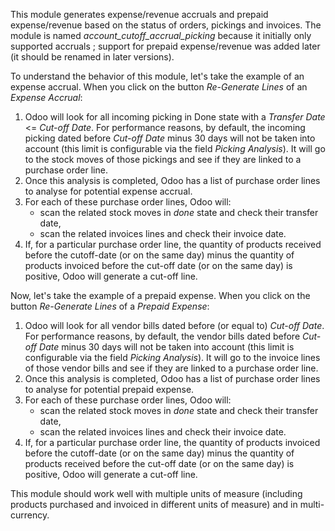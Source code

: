 This module generates expense/revenue accruals and prepaid
expense/revenue based on the status of orders, pickings and invoices.
The module is named *account_cutoff_accrual_picking* because it
initially only supported accruals ; support for prepaid expense/revenue
was added later (it should be renamed in later versions).

To understand the behavior of this module, let's take the example of an
expense accrual. When you click on the button *Re-Generate Lines* of an
*Expense Accrual*:

1.  Odoo will look for all incoming picking in Done state with a
    *Transfer Date* \<= *Cut-off Date*. For performance reasons, by
    default, the incoming picking dated before *Cut-off Date* minus 30
    days will not be taken into account (this limit is configurable via
    the field *Picking Analysis*). It will go to the stock moves of
    those pickings and see if they are linked to a purchase order line.
2.  Once this analysis is completed, Odoo has a list of purchase order
    lines to analyse for potential expense accrual.
3.  For each of these purchase order lines, Odoo will:
    - scan the related stock moves in *done* state and check their
      transfer date,
    - scan the related invoices lines and check their invoice date.
4.  If, for a particular purchase order line, the quantity of products
    received before the cutoff-date (or on the same day) minus the
    quantity of products invoiced before the cut-off date (or on the
    same day) is positive, Odoo will generate a cut-off line.

Now, let's take the example of a prepaid expense. When you click on the
button *Re-Generate Lines* of a *Prepaid Expense*:

1.  Odoo will look for all vendor bills dated before (or equal to)
    *Cut-off Date*. For performance reasons, by default, the vendor
    bills dated before *Cut-off Date* minus 30 days will not be taken
    into account (this limit is configurable via the field *Picking
    Analysis*). It will go to the invoice lines of those vendor bills
    and see if they are linked to a purchase order line.
2.  Once this analysis is completed, Odoo has a list of purchase order
    lines to analyse for potential prepaid expense.
3.  For each of these purchase order lines, Odoo will:
    - scan the related stock moves in *done* state and check their
      transfer date,
    - scan the related invoices lines and check their invoice date.
4.  If, for a particular purchase order line, the quantity of products
    invoiced before the cutoff-date (or on the same day) minus the
    quantity of products received before the cut-off date (or on the
    same day) is positive, Odoo will generate a cut-off line.

This module should work well with multiple units of measure (including
products purchased and invoiced in different units of measure) and in
multi-currency.

